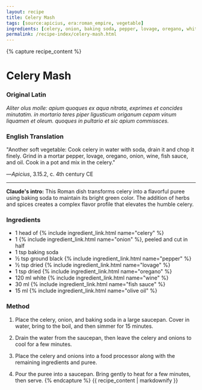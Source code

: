 ```yaml
---
layout: recipe
title: Celery Mash
tags: [source:apicius, era:roman_empire, vegetable]
ingredients: [celery, onion, baking soda, pepper, lovage, oregano, white wine, fish sauce, olive oil]
permalink: /recipe-index/celery-mash.html
---
```


{% capture recipe_content %}
# Celery Mash

### Original Latin
*Aliter olus molle: apium quoques ex aqua nitrata, exprimes et concides minutatim. in mortario teres piper ligusticum origanum cepam vinum liquamen et oleum. quoques in pultario et sic apium commissces.*

### English Translation
"Another soft vegetable: Cook celery in water with soda, drain it and chop it finely. Grind in a mortar pepper, lovage, oregano, onion, wine, fish sauce, and oil. Cook in a pot and mix in the celery."

—*Apicius*, 3.15.2, c. 4th century CE

___

**Claude's intro:** This Roman dish transforms celery into a flavorful puree using baking soda to maintain its bright green color. The addition of herbs and spices creates a complex flavor profile that elevates the humble celery.

### Ingredients
- 1 head of {% include ingredient_link.html name="celery" %}  
- 1 {% include ingredient_link.html name="onion" %}, peeled and cut in half  
- 1 tsp baking soda  
- ½ tsp ground black {% include ingredient_link.html name="pepper" %}  
- ½ tsp dried {% include ingredient_link.html name="lovage" %}  
- 1 tsp dried {% include ingredient_link.html name="oregano" %}  
- 120 ml white {% include ingredient_link.html name="wine" %}  
- 30 ml {% include ingredient_link.html name="fish sauce" %}  
- 15 ml {% include ingredient_link.html name="olive oil" %}

### Method
1. Place the celery, onion, and baking soda in a large saucepan. Cover in water, bring to the boil, and then simmer for 15 minutes.

2. Drain the water from the saucepan, then leave the celery and onions to cool for a few minutes.

3. Place the celery and onions into a food processor along with the remaining ingredients and puree.

4. Pour the puree into a saucepan. Bring gently to heat for a few minutes, then serve.
{% endcapture %}
{{ recipe_content | markdownify }}